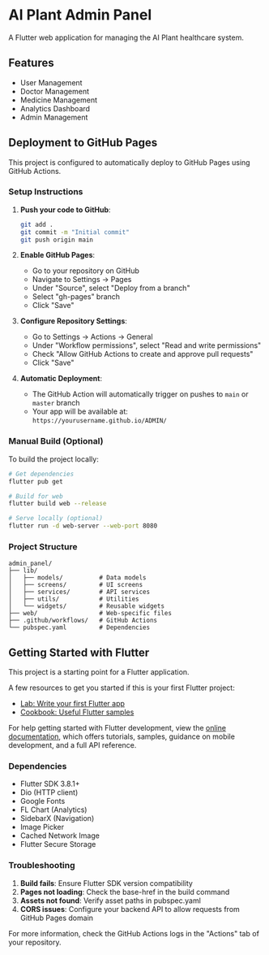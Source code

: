 # AI Plant Admin Panel

A Flutter web application for managing the AI Plant healthcare system.

## Features

- User Management
- Doctor Management
- Medicine Management
- Analytics Dashboard
- Admin Management

## Deployment to GitHub Pages

This project is configured to automatically deploy to GitHub Pages using GitHub Actions.

### Setup Instructions

1. **Push your code to GitHub**:
   ```bash
   git add .
   git commit -m "Initial commit"
   git push origin main
   ```

2. **Enable GitHub Pages**:
   - Go to your repository on GitHub
   - Navigate to Settings → Pages
   - Under "Source", select "Deploy from a branch"
   - Select "gh-pages" branch
   - Click "Save"

3. **Configure Repository Settings**:
   - Go to Settings → Actions → General
   - Under "Workflow permissions", select "Read and write permissions"
   - Check "Allow GitHub Actions to create and approve pull requests"
   - Click "Save"

4. **Automatic Deployment**:
   - The GitHub Action will automatically trigger on pushes to `main` or `master` branch
   - Your app will be available at: `https://yourusername.github.io/ADMIN/`

### Manual Build (Optional)

To build the project locally:

```bash
# Get dependencies
flutter pub get

# Build for web
flutter build web --release

# Serve locally (optional)
flutter run -d web-server --web-port 8080
```

### Project Structure

```
admin_panel/
├── lib/
│   ├── models/          # Data models
│   ├── screens/         # UI screens
│   ├── services/        # API services
│   ├── utils/           # Utilities
│   └── widgets/         # Reusable widgets
├── web/                 # Web-specific files
├── .github/workflows/   # GitHub Actions
└── pubspec.yaml         # Dependencies
```

## Getting Started with Flutter

This project is a starting point for a Flutter application.

A few resources to get you started if this is your first Flutter project:

- [Lab: Write your first Flutter app](https://docs.flutter.dev/get-started/codelab)
- [Cookbook: Useful Flutter samples](https://docs.flutter.dev/cookbook)

For help getting started with Flutter development, view the
[online documentation](https://docs.flutter.dev/), which offers tutorials,
samples, guidance on mobile development, and a full API reference.

### Dependencies

- Flutter SDK 3.8.1+
- Dio (HTTP client)
- Google Fonts
- FL Chart (Analytics)
- SidebarX (Navigation)
- Image Picker
- Cached Network Image
- Flutter Secure Storage

### Troubleshooting

1. **Build fails**: Ensure Flutter SDK version compatibility
2. **Pages not loading**: Check the base-href in the build command
3. **Assets not found**: Verify asset paths in pubspec.yaml
4. **CORS issues**: Configure your backend API to allow requests from GitHub Pages domain

For more information, check the GitHub Actions logs in the "Actions" tab of your repository.
